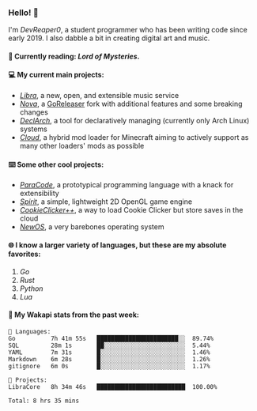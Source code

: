 ### Hello! 👋

I'm _DevReaper0_, a student programmer who has been writing code since early 2019. I also dabble a bit in creating digital art and music.

#### 📖 Currently reading: *Lord of Mysteries*.

#### 💻 My current main projects:

-   _[Libra](https://github.com/LibraMusic)_, a new, open, and extensible music service
-   _[Nova](https://github.com/LibraMusic/Nova)_, a [GoReleaser](https://github.com/goreleaser/goreleaser) fork with additional features and some breaking changes
-   _[DeclArch](https://github.com/DevReaper0/declarch)_, a tool for declaratively managing (currently only Arch Linux) systems
-   _[Cloud](https://github.com/CloudLoaderMC/CloudLoader)_, a hybrid mod loader for Minecraft aiming to actively support as many other loaders' mods as possible

#### ⌨️ Some other cool projects:

-   _[ParaCode](https://github.com/ParaCodeLang/ParaCode)_, a prototypical programming language with a knack for extensibility
-   _[Spirit](https://gitlab.com/DevReaper0/SpiritEngine)_, a simple, lightweight 2D OpenGL game engine
-   _[CookieClicker++](https://github.com/DevReaper0/CookieClickerPlusPlus)_, a way to load Cookie Clicker but store saves in the cloud
-   _[NewOS](https://github.com/DevReaper0/NewOS)_, a very barebones operating system

#### 🌐 I know a larger variety of languages, but these are my absolute favorites:

1. _Go_
2. _Rust_
3. _Python_
4. _Lua_

#### 📡 My Wakapi stats from the past week:

```text
💾 Languages:
Go          7h 41m 55s   ███████████████████████░░  89.74%
SQL         28m 1s       ██░░░░░░░░░░░░░░░░░░░░░░░  5.44%
YAML        7m 31s       █░░░░░░░░░░░░░░░░░░░░░░░░  1.46%
Markdown    6m 28s       █░░░░░░░░░░░░░░░░░░░░░░░░  1.26%
gitignore   6m 0s        █░░░░░░░░░░░░░░░░░░░░░░░░  1.17%

💼 Projects:
LibraCore   8h 34m 46s   █████████████████████████  100.00%

Total: 8 hrs 35 mins
```
